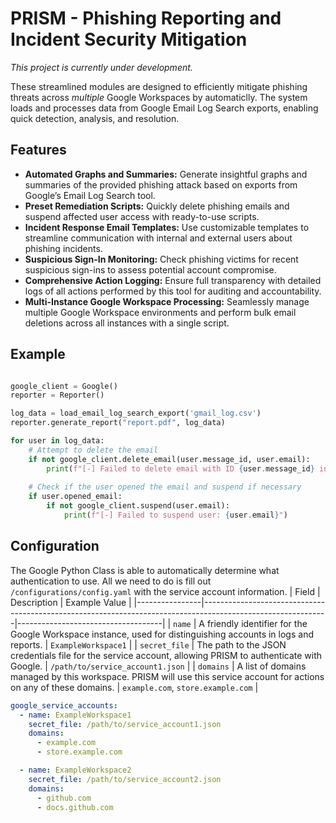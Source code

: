 # PRISM - Phishing Reporting and Incident Security Mitigation 
*This project is currently under development.*

These streamlined modules are designed to efficiently mitigate phishing threats across *multiple* Google Workspaces by automaticlly. The system loads and processes data from Google Email Log Search exports, enabling quick detection, analysis, and resolution.


## Features
- **Automated Graphs and Summaries:** Generate insightful graphs and summaries of the provided phishing attack based on exports from Google’s Email Log Search tool. <br>
- **Preset Remediation Scripts:** Quickly delete phishing emails and suspend affected user access with ready-to-use scripts.<br>
- **Incident Response Email Templates:** Use customizable templates to streamline communication with internal and external users about phishing incidents.<br>
- **Suspicious Sign-In Monitoring:** Check phishing victims for recent suspicious sign-ins to assess potential account compromise.<br>
- **Comprehensive Action Logging:** Ensure full transparency with detailed logs of all actions performed by this tool for auditing and accountability.<br>
- **Multi-Instance Google Workspace Processing:** Seamlessly manage multiple Google Workspace environments and perform bulk email deletions across all instances with a single script.<br>

## Example
```python

google_client = Google()
reporter = Reporter()

log_data = load_email_log_search_export('gmail_log.csv')
reporter.generate_report("report.pdf", log_data)

for user in log_data:
    # Attempt to delete the email
    if not google_client.delete_email(user.message_id, user.email):
        print(f"[-] Failed to delete email with ID {user.message_id} in {user.email}'s inbox.")
    
    # Check if the user opened the email and suspend if necessary
    if user.opened_email:
        if not google_client.suspend(user.email):
            print(f"[-] Failed to suspend user: {user.email}")
```

## Configuration
The Google Python Class is able to automatically determine what authentication to use. All we need to do is fill out `/configurations/config.yaml` with the service account information.
| Field          | Description                                                                                                 | Example Value                      |
|----------------|-------------------------------------------------------------------------------------------------------------|------------------------------------|
| `name`         | A friendly identifier for the Google Workspace instance, used for distinguishing accounts in logs and reports. | `ExampleWorkspace1`               |
| `secret_file`  | The path to the JSON credentials file for the service account, allowing PRISM to authenticate with Google.  | `/path/to/service_account1.json`   |
| `domains`      | A list of domains managed by this workspace. PRISM will use this service account for actions on any of these domains. | `example.com`, `store.example.com` |

```yaml
google_service_accounts:
  - name: ExampleWorkspace1
    secret_file: /path/to/service_account1.json
    domains:
      - example.com
      - store.example.com

  - name: ExampleWorkspace2
    secret_file: /path/to/service_account2.json
    domains:
      - github.com
      - docs.github.com
```


